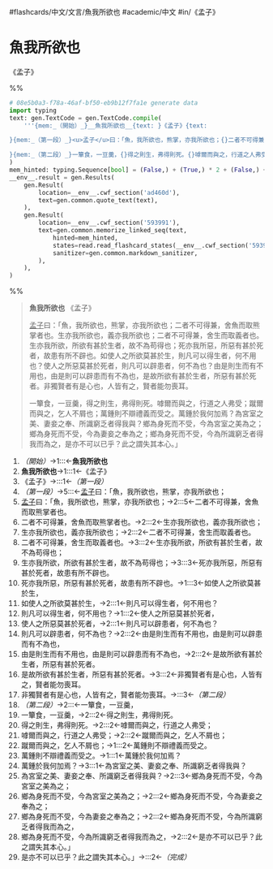 #flashcards/中文/文言/魚我所欲也 #academic/中文 #in/《孟子》

# 魚我所欲也
《孟子》

%%
```Python
# 08e5b0a3-f78a-46af-bf50-eb9b12f7fa1e generate data
import typing
text: gen.TextCode = gen.TextCode.compile(
	'''{mem:_（開始）_}__魚我所欲也__{text: }《孟子》{text:

}{mem:_（第一段）_}<u>孟子</u>曰：「魚，我所欲也，熊掌，亦我所欲也；{}二者不可得兼，舍魚而取熊掌者也。{}生亦我所欲也，義亦我所欲也；{}二者不可得兼，舍生而取義者也。{}生亦我所欲，所欲有甚於生者，故不為苟得也；{}死亦我所惡，所惡有甚於死者，故患有所不辟也。{}如使人之所欲莫甚於生，{}則凡可以得生者，何不用也？{}使人之所惡莫甚於死者，{}則凡可以辟患者，何不為也？{}由是則生而有不用也，由是則可以辟患而有不為也，{}是故所欲有甚於生者，所惡有甚於死者。{}非獨賢者有是心也，人皆有之，賢者能勿喪耳。{text:

}{mem:_（第二段）_}一簞食，一豆羹，{}得之則生，弗得則死。{}嘑爾而與之，行道之人弗受；{}蹴爾而與之，乞人不屑也；{}萬鍾則不辯禮義而受之。{}萬鍾於我何加焉？{}為宮室之美、妻妾之奉、所識窮乏者得我與？{}鄉為身死而不受，今為宮室之美為之；{}鄉為身死而不受，今為妻妾之奉為之；{}鄉為身死而不受，今為所識窮乏者得我而為之，{}是亦不可以已乎？此之謂失其本心。」{mem:_（完成）_}'''
)
mem_hinted: typing.Sequence[bool] = (False,) + (True,) * 2 + (False,) + (True,) * 13 + (False,) + (True,) * 11 + (False,)
__env__.result = gen.Results(
	gen.Result(
		location=__env__.cwf_section('ad460d'),
		text=gen.common.quote_text(text),
	),
	gen.Result(
		location=__env__.cwf_section('593991'),
		text=gen.common.memorize_linked_seq(text,
			hinted=mem_hinted,
			states=read.read_flashcard_states(__env__.cwf_section('593991')),
			sanitizer=gen.common.markdown_sanitizer,
		),
	),
)
```
%%

<!--08e5b0a3-f78a-46af-bf50-eb9b12f7fa1e generate section="ad460d"--><!-- The following content is generated at 2022-11-05T00:24:58.249868+08:00. Any edits will be overridden! -->

> __魚我所欲也__ 《孟子》
>
> <u>孟子</u>曰：「魚，我所欲也，熊掌，亦我所欲也；二者不可得兼，舍魚而取熊掌者也。生亦我所欲也，義亦我所欲也；二者不可得兼，舍生而取義者也。生亦我所欲，所欲有甚於生者，故不為苟得也；死亦我所惡，所惡有甚於死者，故患有所不辟也。如使人之所欲莫甚於生，則凡可以得生者，何不用也？使人之所惡莫甚於死者，則凡可以辟患者，何不為也？由是則生而有不用也，由是則可以辟患而有不為也，是故所欲有甚於生者，所惡有甚於死者。非獨賢者有是心也，人皆有之，賢者能勿喪耳。
>
> 一簞食，一豆羹，得之則生，弗得則死。嘑爾而與之，行道之人弗受；蹴爾而與之，乞人不屑也；萬鍾則不辯禮義而受之。萬鍾於我何加焉？為宮室之美、妻妾之奉、所識窮乏者得我與？鄉為身死而不受，今為宮室之美為之；鄉為身死而不受，今為妻妾之奉為之；鄉為身死而不受，今為所識窮乏者得我而為之，是亦不可以已乎？此之謂失其本心。」

<!--/08e5b0a3-f78a-46af-bf50-eb9b12f7fa1e-->

<!--08e5b0a3-f78a-46af-bf50-eb9b12f7fa1e generate section="593991"--><!-- The following content is generated at 2022-11-09T18:05:20.098141+08:00. Any edits will be overridden! -->

1. _（開始）_→1:::←__魚我所欲也__ <!--SR:!2023-01-30,73,290!2023-09-23,250,310-->
2. __魚我所欲也__→1:::1←《孟子》 <!--SR:!2023-03-20,90,250!2023-03-01,92,270-->
3. 《孟子》→:::1←_（第一段）_ <!--SR:!2023-05-29,164,310!2023-03-18,70,190-->
4. _（第一段）_→5:::←<u>孟子</u>曰：「魚，我所欲也，熊掌，亦我所欲也； <!--SR:!2023-02-15,29,230!2023-05-31,152,290-->
5. <u>孟子</u>曰：「魚，我所欲也，熊掌，亦我所欲也；→2:::5←二者不可得兼，舍魚而取熊掌者也。 <!--SR:!2023-06-19,157,270!2023-05-25,129,250-->
6. 二者不可得兼，舍魚而取熊掌者也。→2:::2←生亦我所欲也，義亦我所欲也； <!--SR:!2023-02-17,68,230!2023-02-11,72,250-->
7. 生亦我所欲也，義亦我所欲也；→2:::2←二者不可得兼，舍生而取義者也。 <!--SR:!2023-02-07,69,250!2023-04-21,115,250-->
8. 二者不可得兼，舍生而取義者也。→3:::2←生亦我所欲，所欲有甚於生者，故不為苟得也； <!--SR:!2023-02-14,74,250!2023-05-06,119,250-->
9. 生亦我所欲，所欲有甚於生者，故不為苟得也；→3:::3←死亦我所惡，所惡有甚於死者，故患有所不辟也。 <!--SR:!2023-02-14,74,250!2023-04-08,78,230-->
10. 死亦我所惡，所惡有甚於死者，故患有所不辟也。→1:::3←如使人之所欲莫甚於生， <!--SR:!2023-05-07,128,270!2023-04-08,105,250-->
11. 如使人之所欲莫甚於生，→2:::1←則凡可以得生者，何不用也？ <!--SR:!2023-05-24,134,250!2023-05-26,135,250-->
12. 則凡可以得生者，何不用也？→1:::2←使人之所惡莫甚於死者， <!--SR:!2023-02-13,73,250!2023-04-14,108,250-->
13. 使人之所惡莫甚於死者，→2:::1←則凡可以辟患者，何不為也？ <!--SR:!2023-05-31,133,250!2023-02-10,71,250-->
14. 則凡可以辟患者，何不為也？→2:::2←由是則生而有不用也，由是則可以辟患而有不為也， <!--SR:!2023-01-27,42,190!2023-07-10,171,270-->
15. 由是則生而有不用也，由是則可以辟患而有不為也，→2:::2←是故所欲有甚於生者，所惡有甚於死者。 <!--SR:!2023-02-02,65,250!2023-02-26,76,250-->
16. 是故所欲有甚於生者，所惡有甚於死者。→3:::2←非獨賢者有是心也，人皆有之，賢者能勿喪耳。 <!--SR:!2023-02-20,68,230!2023-03-02,71,230-->
17. 非獨賢者有是心也，人皆有之，賢者能勿喪耳。→:::3←_（第二段）_ <!--SR:!2023-05-21,145,290!2023-03-02,79,250-->
18. _（第二段）_→2:::←一簞食，一豆羹， <!--SR:!2023-02-05,67,250!2023-05-04,133,290-->
19. 一簞食，一豆羹，→2:::2←得之則生，弗得則死。 <!--SR:!2023-01-27,60,250!2023-02-03,54,230-->
20. 得之則生，弗得則死。→2:::2←嘑爾而與之，行道之人弗受； <!--SR:!2023-03-06,81,250!2023-01-28,61,250-->
21. 嘑爾而與之，行道之人弗受；→2:::2←蹴爾而與之，乞人不屑也； <!--SR:!2023-01-28,41,230!2023-05-08,121,250-->
22. 蹴爾而與之，乞人不屑也；→1:::2←萬鍾則不辯禮義而受之。 <!--SR:!2023-03-09,83,250!2023-05-16,127,250-->
23. 萬鍾則不辯禮義而受之。→1:::1←萬鍾於我何加焉？ <!--SR:!2023-02-13,73,250!2023-01-26,59,250-->
24. 萬鍾於我何加焉？→3:::1←為宮室之美、妻妾之奉、所識窮乏者得我與？ <!--SR:!2023-01-21,54,250!2023-01-23,56,250-->
25. 為宮室之美、妻妾之奉、所識窮乏者得我與？→2:::3←鄉為身死而不受，今為宮室之美為之； <!--SR:!2023-04-15,109,250!2023-02-09,70,250-->
26. 鄉為身死而不受，今為宮室之美為之；→2:::2←鄉為身死而不受，今為妻妾之奉為之； <!--SR:!2023-01-31,71,270!2023-03-15,94,270-->
27. 鄉為身死而不受，今為妻妾之奉為之；→2:::2←鄉為身死而不受，今為所識窮乏者得我而為之， <!--SR:!2023-04-10,106,250!2023-02-19,83,270-->
28. 鄉為身死而不受，今為所識窮乏者得我而為之，→2:::2←是亦不可以已乎？此之謂失其本心。」 <!--SR:!2023-02-02,73,270!2023-03-10,53,230-->
29. 是亦不可以已乎？此之謂失其本心。」→:::2←_（完成）_ <!--SR:!2023-06-29,188,310!2023-02-06,68,250-->

<!--/08e5b0a3-f78a-46af-bf50-eb9b12f7fa1e-->
